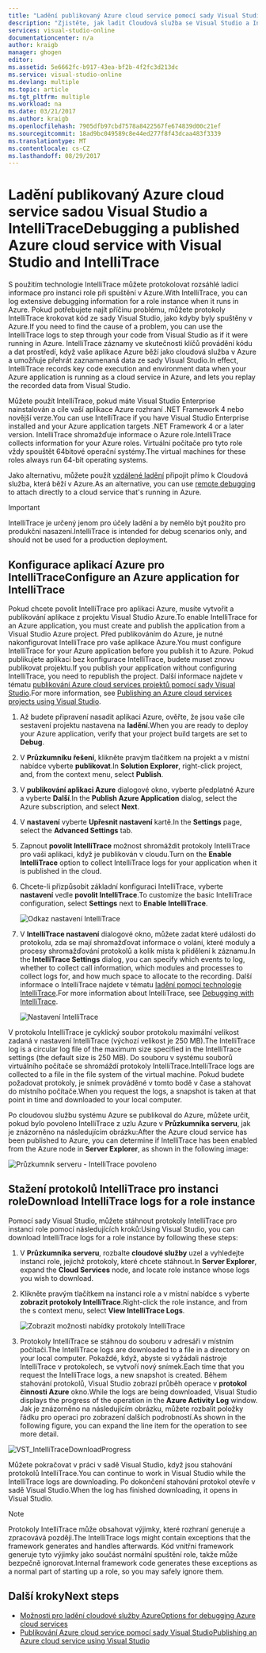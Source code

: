 ```yaml
---
title: "Ladění publikovaný Azure cloud service pomocí sady Visual Studio a IntelliTrace | Microsoft Docs"
description: "Zjistěte, jak ladit Cloudová služba se Visual Studio a IntelliTrace"
services: visual-studio-online
documentationcenter: n/a
author: kraigb
manager: ghogen
editor: 
ms.assetid: 5e6662fc-b917-43ea-bf2b-4f2fc3d213dc
ms.service: visual-studio-online
ms.devlang: multiple
ms.topic: article
ms.tgt_pltfrm: multiple
ms.workload: na
ms.date: 03/21/2017
ms.author: kraigb
ms.openlocfilehash: 7905dfb97cbd7578a8422567fe674839d00c21ef
ms.sourcegitcommit: 18ad9bc049589c8e44ed277f8f43dcaa483f3339
ms.translationtype: MT
ms.contentlocale: cs-CZ
ms.lasthandoff: 08/29/2017
---
```

# <a name="debugging-a-published-azure-cloud-service-with-visual-studio-and-intellitrace"></a><span data-ttu-id="75238-103">Ladění publikovaný Azure cloud service sadou Visual Studio a IntelliTrace</span><span class="sxs-lookup"><span data-stu-id="75238-103">Debugging a published Azure cloud service with Visual Studio and IntelliTrace</span></span>
<span data-ttu-id="75238-104">S použitím technologie IntelliTrace můžete protokolovat rozsáhlé ladicí informace pro instanci role při spuštění v Azure.</span><span class="sxs-lookup"><span data-stu-id="75238-104">With IntelliTrace, you can log extensive debugging information for a role instance when it runs in Azure.</span></span> <span data-ttu-id="75238-105">Pokud potřebujete najít příčinu problému, můžete protokoly IntelliTrace krokovat kód ze sady Visual Studio, jako kdyby byly spuštěny v Azure.</span><span class="sxs-lookup"><span data-stu-id="75238-105">If you need to find the cause of a problem, you can use the IntelliTrace logs to step through your code from Visual Studio as if it were running in Azure.</span></span> <span data-ttu-id="75238-106">IntelliTrace záznamy ve skutečnosti klíčů provádění kódu a dat prostředí, když vaše aplikace Azure běží jako cloudová služba v Azure a umožňuje přehrát zaznamenaná data ze sady Visual Studio.</span><span class="sxs-lookup"><span data-stu-id="75238-106">In effect, IntelliTrace records key code execution and environment data when your Azure application is running as a cloud service in Azure, and lets you replay the recorded data from Visual Studio.</span></span> 

<span data-ttu-id="75238-107">Můžete použít IntelliTrace, pokud máte Visual Studio Enterprise nainstalován a cíle vaší aplikace Azure rozhraní .NET Framework 4 nebo novější verze.</span><span class="sxs-lookup"><span data-stu-id="75238-107">You can use IntelliTrace if you have Visual Studio Enterprise installed and your Azure application targets .NET Framework 4 or a later version.</span></span> <span data-ttu-id="75238-108">IntelliTrace shromažďuje informace o Azure role.</span><span class="sxs-lookup"><span data-stu-id="75238-108">IntelliTrace collects information for your Azure roles.</span></span> <span data-ttu-id="75238-109">Virtuální počítače pro tyto role vždy spouštět 64bitové operační systémy.</span><span class="sxs-lookup"><span data-stu-id="75238-109">The virtual machines for these roles always run 64-bit operating systems.</span></span>

<span data-ttu-id="75238-110">Jako alternativu, můžete použít [vzdálené ladění](http://go.microsoft.com/fwlink/p/?LinkId=623041) připojit přímo k Cloudová služba, která běží v Azure.</span><span class="sxs-lookup"><span data-stu-id="75238-110">As an alternative, you can use [remote debugging](http://go.microsoft.com/fwlink/p/?LinkId=623041) to attach directly to a cloud service that's running in Azure.</span></span>

> [!IMPORTANT]
> <span data-ttu-id="75238-111">IntelliTrace je určený jenom pro účely ladění a by nemělo být použito pro produkční nasazení.</span><span class="sxs-lookup"><span data-stu-id="75238-111">IntelliTrace is intended for debug scenarios only, and should not be used for a production deployment.</span></span>
> 

## <a name="configure-an-azure-application-for-intellitrace"></a><span data-ttu-id="75238-112">Konfigurace aplikací Azure pro IntelliTrace</span><span class="sxs-lookup"><span data-stu-id="75238-112">Configure an Azure application for IntelliTrace</span></span>
<span data-ttu-id="75238-113">Pokud chcete povolit IntelliTrace pro aplikaci Azure, musíte vytvořit a publikování aplikace z projektu Visual Studio Azure.</span><span class="sxs-lookup"><span data-stu-id="75238-113">To enable IntelliTrace for an Azure application, you must create and publish the application from a Visual Studio Azure project.</span></span> <span data-ttu-id="75238-114">Před publikováním do Azure, je nutné nakonfigurovat IntelliTrace pro vaše aplikace Azure.</span><span class="sxs-lookup"><span data-stu-id="75238-114">You must configure IntelliTrace for your Azure application before you publish it to Azure.</span></span> <span data-ttu-id="75238-115">Pokud publikujete aplikaci bez konfigurace IntelliTrace, budete muset znovu publikovat projektu.</span><span class="sxs-lookup"><span data-stu-id="75238-115">If you publish your application without configuring IntelliTrace, you need to republish the project.</span></span> <span data-ttu-id="75238-116">Další informace najdete v tématu [publikování Azure cloud services projektů pomocí sady Visual Studio](http://go.microsoft.com/fwlink/p/?LinkId=623012).</span><span class="sxs-lookup"><span data-stu-id="75238-116">For more information, see [Publishing an Azure cloud services projects using Visual Studio](http://go.microsoft.com/fwlink/p/?LinkId=623012).</span></span>

1. <span data-ttu-id="75238-117">Až budete připravení nasadit aplikaci Azure, ověřte, že jsou vaše cíle sestavení projektu nastavena na **ladění**.</span><span class="sxs-lookup"><span data-stu-id="75238-117">When you are ready to deploy your Azure application, verify that your project build targets are set to **Debug**.</span></span>

1. <span data-ttu-id="75238-118">V **Průzkumníku řešení**, klikněte pravým tlačítkem na projekt a v místní nabídce vyberte **publikovat**.</span><span class="sxs-lookup"><span data-stu-id="75238-118">In **Solution Explorer**, right-click project, and, from the context menu, select **Publish**.</span></span>
   
1. <span data-ttu-id="75238-119">V **publikování aplikaci Azure** dialogové okno, vyberte předplatné Azure a vyberte **Další**.</span><span class="sxs-lookup"><span data-stu-id="75238-119">In the **Publish Azure Application** dialog, select the Azure subscription, and select **Next**.</span></span>

1. <span data-ttu-id="75238-120">V **nastavení** vyberte **Upřesnit nastavení** kartě.</span><span class="sxs-lookup"><span data-stu-id="75238-120">In the **Settings** page, select the **Advanced Settings** tab.</span></span>

1. <span data-ttu-id="75238-121">Zapnout **povolit IntelliTrace** možnost shromáždit protokoly IntelliTrace pro vaši aplikaci, když je publikován v cloudu.</span><span class="sxs-lookup"><span data-stu-id="75238-121">Turn on the **Enable IntelliTrace** option to collect IntelliTrace logs for your application when it is published in the cloud.</span></span>
   
1. <span data-ttu-id="75238-122">Chcete-li přizpůsobit základní konfiguraci IntelliTrace, vyberte **nastavení** vedle **povolit IntelliTrace**.</span><span class="sxs-lookup"><span data-stu-id="75238-122">To customize the basic IntelliTrace configuration, select **Settings** next to **Enable IntelliTrace**.</span></span>

    ![Odkaz nastavení IntelliTrace](./media/vs-azure-tools-intellitrace-debug-published-cloud-services/intellitrace-settings-link.png)
   
1. <span data-ttu-id="75238-124">V **IntelliTrace nastavení** dialogové okno, můžete zadat které události do protokolu, zda se mají shromažďovat informace o volání, které moduly a procesy shromažďování protokolů a kolik místa k přidělení k záznamu.</span><span class="sxs-lookup"><span data-stu-id="75238-124">In the **IntelliTrace Settings** dialog, you can specify which events to log, whether to collect call information, which modules and processes to collect logs for, and how much space to allocate to the recording.</span></span> <span data-ttu-id="75238-125">Další informace o IntelliTrace najdete v tématu [ladění pomocí technologie IntelliTrace](http://go.microsoft.com/fwlink/?LinkId=214468).</span><span class="sxs-lookup"><span data-stu-id="75238-125">For more information about IntelliTrace, see [Debugging with IntelliTrace](http://go.microsoft.com/fwlink/?LinkId=214468).</span></span>
   
    ![Nastavení IntelliTrace](./media/vs-azure-tools-intellitrace-debug-published-cloud-services/IC519063.png)

<span data-ttu-id="75238-127">V protokolu IntelliTrace je cyklický soubor protokolu maximální velikost zadaná v nastavení IntelliTrace (výchozí velikost je 250 MB).</span><span class="sxs-lookup"><span data-stu-id="75238-127">The IntelliTrace log is a circular log file of the maximum size specified in the IntelliTrace settings (the default size is 250 MB).</span></span> <span data-ttu-id="75238-128">Do souboru v systému souborů virtuálního počítače se shromáždí protokoly IntelliTrace.</span><span class="sxs-lookup"><span data-stu-id="75238-128">IntelliTrace logs are collected to a file in the file system of the virtual machine.</span></span> <span data-ttu-id="75238-129">Pokud budete požadovat protokoly, je snímek prováděné v tomto bodě v čase a stahovat do místního počítače.</span><span class="sxs-lookup"><span data-stu-id="75238-129">When you request the logs, a snapshot is taken at that point in time and downloaded to your local computer.</span></span>

<span data-ttu-id="75238-130">Po cloudovou službu systému Azure se publikoval do Azure, můžete určit, pokud bylo povoleno IntelliTrace z uzlu Azure v **Průzkumníka serveru**, jak je znázorněno na následujícím obrázku:</span><span class="sxs-lookup"><span data-stu-id="75238-130">After the Azure cloud service has been published to Azure, you can determine if IntelliTrace has been enabled from the Azure node in **Server Explorer**, as shown in the following image:</span></span>

![Průzkumník serveru - IntelliTrace povoleno](./media/vs-azure-tools-intellitrace-debug-published-cloud-services/IC744134.png)

## <a name="download-intellitrace-logs-for-a-role-instance"></a><span data-ttu-id="75238-132">Stažení protokolů IntelliTrace pro instanci role</span><span class="sxs-lookup"><span data-stu-id="75238-132">Download IntelliTrace logs for a role instance</span></span>
<span data-ttu-id="75238-133">Pomocí sady Visual Studio, můžete stáhnout protokoly IntelliTrace pro instanci role pomocí následujících kroků:</span><span class="sxs-lookup"><span data-stu-id="75238-133">Using Visual Studio, you can download IntelliTrace logs for a role instance by following these steps:</span></span>

1. <span data-ttu-id="75238-134">V **Průzkumníka serveru**, rozbalte **cloudové služby** uzel a vyhledejte instanci role, jejichž protokoly, které chcete stáhnout.</span><span class="sxs-lookup"><span data-stu-id="75238-134">In **Server Explorer**, expand the **Cloud Services** node, and locate role instance whose logs you wish to download.</span></span> 

1. <span data-ttu-id="75238-135">Klikněte pravým tlačítkem na instanci role a v místní nabídce s vyberte **zobrazit protokoly IntelliTrace**.</span><span class="sxs-lookup"><span data-stu-id="75238-135">Right-click the role instance, and from the s context menu, select **View IntelliTrace Logs**.</span></span> 

    ![Zobrazit možnosti nabídky protokoly IntelliTrace](./media/vs-azure-tools-intellitrace-debug-published-cloud-services/view-intellitrace-logs.png)

1. <span data-ttu-id="75238-137">Protokoly IntelliTrace se stáhnou do souboru v adresáři v místním počítači.</span><span class="sxs-lookup"><span data-stu-id="75238-137">The IntelliTrace logs are downloaded to a file in a directory on your local computer.</span></span> <span data-ttu-id="75238-138">Pokaždé, když, abyste si vyžádali nástroje IntelliTrace v protokolech, se vytvoří nový snímek.</span><span class="sxs-lookup"><span data-stu-id="75238-138">Each time that you request the IntelliTrace logs, a new snapshot is created.</span></span> <span data-ttu-id="75238-139">Během stahování protokolů, Visual Studio zobrazí průběh operace v **protokol činnosti Azure** okno.</span><span class="sxs-lookup"><span data-stu-id="75238-139">While the logs are being downloaded, Visual Studio displays the progress of the operation in the **Azure Activity Log** window.</span></span> <span data-ttu-id="75238-140">Jak je znázorněno na následujícím obrázku, můžete rozbalit položky řádku pro operaci pro zobrazení dalších podrobností.</span><span class="sxs-lookup"><span data-stu-id="75238-140">As shown in the following figure, you can expand the line item for the operation to see more detail.</span></span>

![VST_IntelliTraceDownloadProgress](./media/vs-azure-tools-intellitrace-debug-published-cloud-services/IC745551.png)

<span data-ttu-id="75238-142">Můžete pokračovat v práci v sadě Visual Studio, když jsou stahování protokolů IntelliTrace.</span><span class="sxs-lookup"><span data-stu-id="75238-142">You can continue to work in Visual Studio while the IntelliTrace logs are downloading.</span></span> <span data-ttu-id="75238-143">Po dokončení stahování protokol otevře v sadě Visual Studio.</span><span class="sxs-lookup"><span data-stu-id="75238-143">When the log has finished downloading, it opens in Visual Studio.</span></span>

> [!NOTE]
> <span data-ttu-id="75238-144">Protokoly IntelliTrace může obsahovat výjimky, které rozhraní generuje a zpracovává později.</span><span class="sxs-lookup"><span data-stu-id="75238-144">The IntelliTrace logs might contain exceptions that the framework generates and handles afterwards.</span></span> <span data-ttu-id="75238-145">Kód vnitřní framework generuje tyto výjimky jako součást normální spuštění role, takže může bezpečně ignorovat.</span><span class="sxs-lookup"><span data-stu-id="75238-145">Internal framework code generates these exceptions as a normal part of starting up a role, so you may safely ignore them.</span></span>
> 
> 

## <a name="next-steps"></a><span data-ttu-id="75238-146">Další kroky</span><span class="sxs-lookup"><span data-stu-id="75238-146">Next steps</span></span>
- [<span data-ttu-id="75238-147">Možnosti pro ladění cloudové služby Azure</span><span class="sxs-lookup"><span data-stu-id="75238-147">Options for debugging Azure cloud services</span></span>](vs-azure-tools-debugging-cloud-services-overview.md)
- [<span data-ttu-id="75238-148">Publikování Azure cloud service pomocí sady Visual Studio</span><span class="sxs-lookup"><span data-stu-id="75238-148">Publishing an Azure cloud service using Visual Studio</span></span>](vs-azure-tools-publishing-a-cloud-service.md)